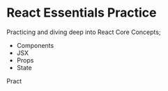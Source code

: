 # React Essentials Practice

Practicing and diving deep into React Core Concepts; 
- Components
- JSX
- Props
- State

Pract